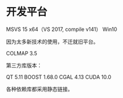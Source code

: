 # 开发平台

MSVS 15 x64（VS 2017, compile v141）
Win10

因为太多新技术的使用，不迁就旧平台。

COLMAP 3.5

第三方库版本：

QT 5.11
BOOST 1.68.0
CGAL 4.13
CUDA 10.0

各种依赖库都采用静态链接。
